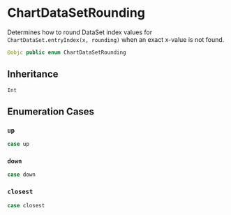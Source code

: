 # ChartDataSetRounding

Determines how to round DataSet index values for `ChartDataSet.entryIndex(x, rounding)` when an exact x-value is not found.

``` swift
@objc public enum ChartDataSetRounding
```

## Inheritance

`Int`

## Enumeration Cases

### `up`

``` swift
case up
```

### `down`

``` swift
case down
```

### `closest`

``` swift
case closest
```
